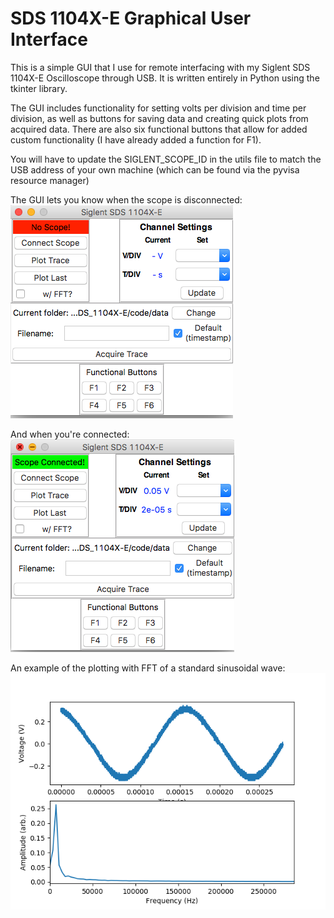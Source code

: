 
# SDS 1104X-E Graphical User Interface
This is a simple GUI that I use for remote interfacing with my Siglent SDS 1104X-E Oscilloscope through USB. It is written entirely in Python using the tkinter library.

The GUI includes functionality for setting volts per division and time per division, as well as buttons for saving data and creating quick plots from acquired data. There are also six functional buttons that allow for added custom functionality (I have already added a function for F1).

You will have to update the SIGLENT_SCOPE_ID in the utils file to match the USB address of your own machine (which can be found via the pyvisa resource manager)

The GUI lets you know when the scope is disconnected:
![no_scope](https://github.com/sam-olson/sds1104xe-gui/blob/master/figs/no_scope.png)


And when you're connected:
![yes_scope](https://github.com/sam-olson/sds1104xe-gui/blob/master/figs/yes_scope.png)


An example of the plotting with FFT of a standard sinusoidal wave:
![wave](https://github.com/sam-olson/sds1104xe-gui/blob/master/figs/example_plot.png)
